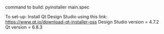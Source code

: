 command to build: pyinstaller main.spec

To set-up:
Install Qt Design Studio using this link: https://www.qt.io/download-qt-installer-oss 
Design Studio version = 4.7.2
Qt version = 6.8.3